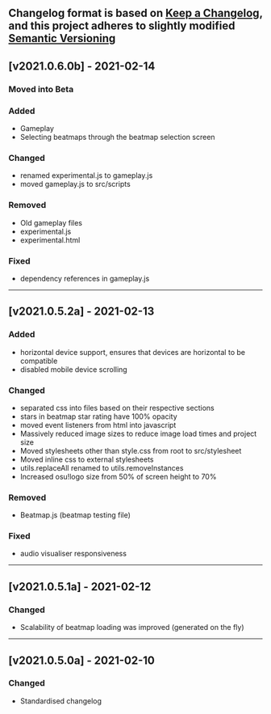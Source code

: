 Changelog format is based on [Keep a Changelog](https://keepachangelog.com/en/1.0.0/),
and this project adheres to slightly modified [Semantic Versioning](https://semver.org/spec/v2.0.0.html)
---
## [v2021.0.6.0b] - 2021-02-14
### Moved into Beta
### Added
- Gameplay
- Selecting beatmaps through the beatmap selection screen
### Changed
- renamed experimental.js to gameplay.js
- moved gameplay.js to src/scripts
### Removed
- Old gameplay files
- experimental.js
- experimental.html
### Fixed
- dependency references in gameplay.js
---
## [v2021.0.5.2a] - 2021-02-13
### Added
- horizontal device support, ensures that devices are horizontal to be compatible
- disabled mobile device scrolling
### Changed
- separated css into files based on their respective sections
- stars in beatmap star rating have 100% opacity
- moved event listeners from html into javascript
- Massively reduced image sizes to reduce image load times and project size
- Moved stylesheets other than style.css from root to src/stylesheet
- Moved inline css to external stylesheets
- utils.replaceAll renamed to utils.removeInstances
- Increased osu!logo size from 50% of screen height to 70%
### Removed
- Beatmap.js (beatmap testing file)
### Fixed
- audio visualiser responsiveness
---
## [v2021.0.5.1a] - 2021-02-12
### Changed
- Scalability of beatmap loading was improved (generated on the fly)
---
## [v2021.0.5.0a] - 2021-02-10
### Changed
- Standardised changelog